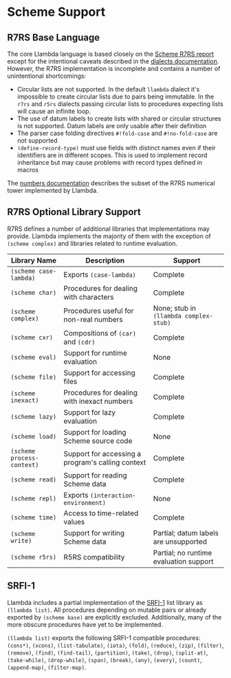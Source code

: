 Scheme Support
==============

R7RS Base Language
------------------

The core Llambda language is based closely on the [Scheme R7RS report](http://trac.sacrideo.us/wg/raw-attachment/wiki/WikiStart/r7rs.pdf) except for the intentional caveats described in the [dialects documentation](dialects.md). However, the R7RS implementation is incomplete and contains a number of unintentional shortcomings:

* Circular lists are not supported. In the default ``llambda`` dialect it's impossible to create circular lists due to pairs being immutable. In the ``r7rs`` and ``r5rs`` dialects passing circular lists to procedures expecting lists will cause an infinite loop.
* The use of datum labels to create lists with shared or circular structures is not supported. Datum labels are only usable after their definition
* The parser case folding directives ``#!fold-case`` and ``#!no-fold-case`` are not supported
* ``(define-record-type)`` must use fields with distinct names even if their identifiers are in different scopes. This is used to implement record inheritance but may cause problems with record types defined in macros

The [numbers documentation](numbers.md) describes the subset of the R7RS numerical tower implemented by Llambda.


R7RS Optional Library Support
-----------------------------

R7RS defines a number of additional libraries that implementations may provide. Llambda implements the majority of them with the exception of ``(scheme complex)`` and libraries related to runtime evaluation.

| Library Name                 | Description                                         | Support
|------------------------------|-----------------------------------------------------|--------
| ``(scheme case-lambda)``     | Exports ``(case-lambda)``                           | Complete
| ``(scheme char)``            | Procedures for dealing with characters              | Complete
| ``(scheme complex)``         | Procedures useful for non-real numbers              | None; stub in ``(llambda complex-stub)``
| ``(scheme cxr)``             | Compositions of ``(car)`` and ``(cdr)``             | Complete
| ``(scheme eval)``            | Support for runtime evaluation                      | None
| ``(scheme file)``            | Support for accessing files                         | Complete
| ``(scheme inexact)``         | Procedures for dealing with inexact numbers         | Complete
| ``(scheme lazy)``            | Support for lazy evaluation                         | Complete
| ``(scheme load)``            | Support for loading Scheme source code              | None
| ``(scheme process-context)`` | Support for accessing a program's calling context   | Complete
| ``(scheme read)``            | Support for reading Scheme data                     | Complete
| ``(scheme repl)``            | Exports ``(interaction-environment)``               | None
| ``(scheme time)``            | Access to time-related values                       | Complete
| ``(scheme write)``           | Support for writing Scheme data                     | Partial; datum labels are unsupported
| ``(scheme r5rs)``            | R5RS compatibility                                  | Partial; no runtime evaluation support

SRFI-1
------

Llambda includes a partial implementation of the [SRFI-1](http://srfi.schemers.org/srfi-1/srfi-1.html) list library as ``(llambda list)``. All procedures depending on mutable pairs or already exported by ``(scheme base)`` are explicitly excluded. Additionally, many of the more obscure procedures have yet to be implemented.

``(llambda list)`` exports the following SRFI-1 compatible procedures: ``(cons*)``, ``(xcons)``, ``(list-tabulate)``, ``(iota)``, ``(fold)``, ``(reduce)``, ``(zip)``, ``(filter)``, ``(remove)``, ``(find)``, ``(find-tail)``, ``(partition)``, ``(take)``, ``(drop)``, ``(split-at)``, ``(take-while)``, ``(drop-while)``, ``(span)``, ``(break)``, ``(any)``, ``(every)``, ``(count)``, ``(append-map)``, ``(filter-map)``.
